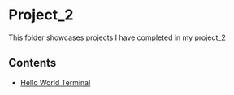 # Project_2
This folder showcases projects I have completed in my project_2
## Contents
* [Hello World Terminal](hello_world_terminal.png)
